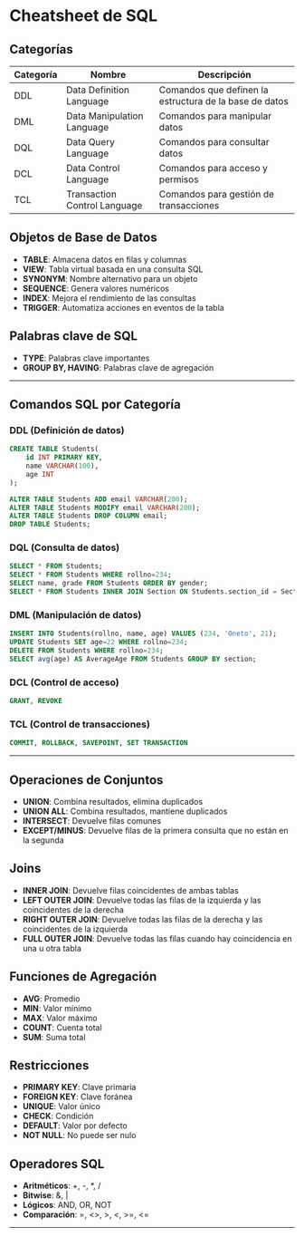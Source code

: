 # Cheatsheet de SQL

## Categorías

| Categoría | Nombre                       | Descripción                                            |
| --------- | ---------------------------- | ------------------------------------------------------ |
| DDL       | Data Definition Language     | Comandos que definen la estructura de la base de datos |
| DML       | Data Manipulation Language   | Comandos para manipular datos                          |
| DQL       | Data Query Language          | Comandos para consultar datos                          |
| DCL       | Data Control Language        | Comandos para acceso y permisos                        |
| TCL       | Transaction Control Language | Comandos para gestión de transacciones                 |

## Objetos de Base de Datos

- **TABLE**: Almacena datos en filas y columnas
- **VIEW**: Tabla virtual basada en una consulta SQL
- **SYNONYM**: Nombre alternativo para un objeto
- **SEQUENCE**: Genera valores numéricos
- **INDEX**: Mejora el rendimiento de las consultas
- **TRIGGER**: Automatiza acciones en eventos de la tabla

## Palabras clave de SQL

- **TYPE**: Palabras clave importantes
- **GROUP BY, HAVING**: Palabras clave de agregación

---

## Comandos SQL por Categoría

### DDL (Definición de datos)

```sql
CREATE TABLE Students(
	id INT PRIMARY KEY,
	name VARCHAR(100),
	age INT
);

ALTER TABLE Students ADD email VARCHAR(200);
ALTER TABLE Students MODIFY email VARCHAR(200);
ALTER TABLE Students DROP COLUMN email;
DROP TABLE Students;
```

### DQL (Consulta de datos)

```sql
SELECT * FROM Students;
SELECT * FROM Students WHERE rollno=234;
SELECT name, grade FROM Students ORDER BY gender;
SELECT * FROM Students INNER JOIN Section ON Students.section_id = Section.id;
```

### DML (Manipulación de datos)

```sql
INSERT INTO Students(rollno, name, age) VALUES (234, 'Oneto', 21);
UPDATE Students SET age=22 WHERE rollno=234;
DELETE FROM Students WHERE rollno=234;
SELECT avg(age) AS AverageAge FROM Students GROUP BY section;
```

### DCL (Control de acceso)

```sql
GRANT, REVOKE
```

### TCL (Control de transacciones)

```sql
COMMIT, ROLLBACK, SAVEPOINT, SET TRANSACTION
```

---

## Operaciones de Conjuntos

- **UNION**: Combina resultados, elimina duplicados
- **UNION ALL**: Combina resultados, mantiene duplicados
- **INTERSECT**: Devuelve filas comunes
- **EXCEPT/MINUS**: Devuelve filas de la primera consulta que no están en la segunda

## Joins

- **INNER JOIN**: Devuelve filas coincidentes de ambas tablas
- **LEFT OUTER JOIN**: Devuelve todas las filas de la izquierda y las coincidentes de la derecha
- **RIGHT OUTER JOIN**: Devuelve todas las filas de la derecha y las coincidentes de la izquierda
- **FULL OUTER JOIN**: Devuelve todas las filas cuando hay coincidencia en una u otra tabla

## Funciones de Agregación

- **AVG**: Promedio
- **MIN**: Valor mínimo
- **MAX**: Valor máximo
- **COUNT**: Cuenta total
- **SUM**: Suma total

## Restricciones

- **PRIMARY KEY**: Clave primaria
- **FOREIGN KEY**: Clave foránea
- **UNIQUE**: Valor único
- **CHECK**: Condición
- **DEFAULT**: Valor por defecto
- **NOT NULL**: No puede ser nulo

## Operadores SQL

- **Aritméticos**: +, -, \*, /
- **Bitwise**: &, |
- **Lógicos**: AND, OR, NOT
- **Comparación**: =, <>, >, <, >=, <=

---
